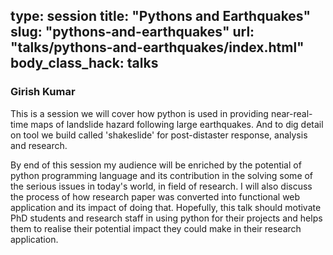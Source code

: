 type: session
title: "Pythons and Earthquakes"
slug: "pythons-and-earthquakes"
url: "talks/pythons-and-earthquakes/index.html"
body_class_hack: talks
---

### Girish Kumar

This is a session we will cover how python is used in providing near-real-time maps of landslide hazard following large earthquakes. And to dig detail on tool we build called 'shakeslide' for post-distaster response, analysis and research. 

By end of this session my audience will be enriched by the potential of python programming language and its contribution in the solving some of the serious issues in today's world, in field of research. I will also discuss the process of  how research paper was converted into functional web application and its impact of doing that. Hopefully, this talk should motivate PhD students and research staff in using python for their projects and helps them to realise their potential impact they could make in their research application. 